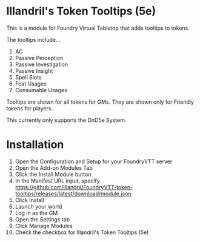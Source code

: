 # Illandril's Token Tooltips (5e)

This is a module for Foundry Virtual Tabletop that adds tooltips to tokens.

The tooltips include...
1. AC
1. Passive Perception
1. Passive Investigation
1. Passive Insight
1. Spell Slots
1. Feat Usages
1. Consumable Usages

Tooltips are shown for all tokens for GMs. They are shown only for Friendly tokens for players.

This currently only supports the DnD5e System.

# Installation
1. Open the Configuration and Setup for your FoundryVTT server
1. Open the Add-on Modules Tab
1. Click the Install Module button
1. In the Manifest URL input, specify https://github.com/illandril/FoundryVTT-token-tooltips/releases/latest/download/module.json
1. Click Install
1. Launch your world
1. Log in as the GM
1. Open the Settings tab
1. Click Manage Modules
1. Check the checkbox for Illandril's Token Tooltips (5e)
